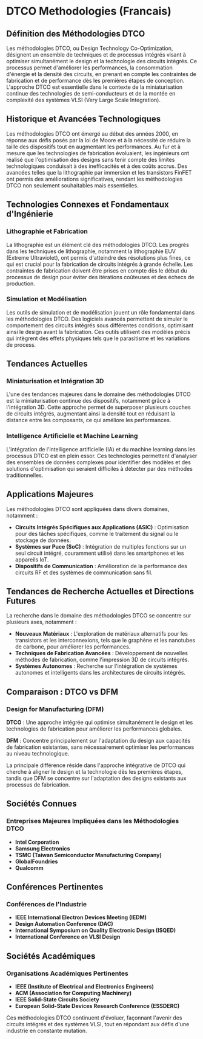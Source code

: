 # DTCO Methodologies (Francais)

## Définition des Méthodologies DTCO

Les méthodologies DTCO, ou Design Technology Co-Optimization, désignent un ensemble de techniques et de processus intégrés visant à optimiser simultanément le design et la technologie des circuits intégrés. Ce processus permet d'améliorer les performances, la consommation d'énergie et la densité des circuits, en prenant en compte les contraintes de fabrication et de performance dès les premières étapes de conception. L'approche DTCO est essentielle dans le contexte de la miniaturisation continue des technologies de semi-conducteurs et de la montée en complexité des systèmes VLSI (Very Large Scale Integration).

## Historique et Avancées Technologiques

Les méthodologies DTCO ont émergé au début des années 2000, en réponse aux défis posés par la loi de Moore et à la nécessité de réduire la taille des dispositifs tout en augmentant les performances. Au fur et à mesure que les technologies de fabrication évoluaient, les ingénieurs ont réalisé que l'optimisation des designs sans tenir compte des limites technologiques conduisait à des inefficacités et à des coûts accrus. Des avancées telles que la lithographie par immersion et les transistors FinFET ont permis des améliorations significatives, rendant les méthodologies DTCO non seulement souhaitables mais essentielles.

## Technologies Connexes et Fondamentaux d'Ingénierie

### Lithographie et Fabrication

La lithographie est un élément clé des méthodologies DTCO. Les progrès dans les techniques de lithographie, notamment la lithographie EUV (Extreme Ultraviolet), ont permis d'atteindre des résolutions plus fines, ce qui est crucial pour la fabrication de circuits intégrés à grande échelle. Les contraintes de fabrication doivent être prises en compte dès le début du processus de design pour éviter des itérations coûteuses et des échecs de production.

### Simulation et Modélisation

Les outils de simulation et de modélisation jouent un rôle fondamental dans les méthodologies DTCO. Des logiciels avancés permettent de simuler le comportement des circuits intégrés sous différentes conditions, optimisant ainsi le design avant la fabrication. Ces outils utilisent des modèles précis qui intègrent des effets physiques tels que le parasitisme et les variations de process.

## Tendances Actuelles

### Miniaturisation et Intégration 3D

L'une des tendances majeures dans le domaine des méthodologies DTCO est la miniaturisation continue des dispositifs, notamment grâce à l'intégration 3D. Cette approche permet de superposer plusieurs couches de circuits intégrés, augmentant ainsi la densité tout en réduisant la distance entre les composants, ce qui améliore les performances.

### Intelligence Artificielle et Machine Learning

L'intégration de l'intelligence artificielle (IA) et du machine learning dans les processus DTCO est en plein essor. Ces technologies permettent d'analyser des ensembles de données complexes pour identifier des modèles et des solutions d'optimisation qui seraient difficiles à détecter par des méthodes traditionnelles.

## Applications Majeures

Les méthodologies DTCO sont appliquées dans divers domaines, notamment :

- **Circuits Intégrés Spécifiques aux Applications (ASIC)** : Optimisation pour des tâches spécifiques, comme le traitement du signal ou le stockage de données.
- **Systèmes sur Puce (SoC)** : Intégration de multiples fonctions sur un seul circuit intégré, couramment utilisé dans les smartphones et les appareils IoT.
- **Dispositifs de Communication** : Amélioration de la performance des circuits RF et des systèmes de communication sans fil.

## Tendances de Recherche Actuelles et Directions Futures

La recherche dans le domaine des méthodologies DTCO se concentre sur plusieurs axes, notamment :

- **Nouveaux Matériaux** : L'exploration de matériaux alternatifs pour les transistors et les interconnexions, tels que le graphène et les nanotubes de carbone, pour améliorer les performances.
- **Techniques de Fabrication Avancées** : Développement de nouvelles méthodes de fabrication, comme l'impression 3D de circuits intégrés.
- **Systèmes Autonomes** : Recherche sur l'intégration de systèmes autonomes et intelligents dans les architectures de circuits intégrés.

## Comparaison : DTCO vs DFM

### Design for Manufacturing (DFM)

**DTCO** : Une approche intégrée qui optimise simultanément le design et les technologies de fabrication pour améliorer les performances globales.

**DFM** : Concentre principalement sur l'adaptation du design aux capacités de fabrication existantes, sans nécessairement optimiser les performances au niveau technologique.

La principale différence réside dans l'approche intégrative de DTCO qui cherche à aligner le design et la technologie dès les premières étapes, tandis que DFM se concentre sur l'adaptation des designs existants aux processus de fabrication.

## Sociétés Connues

### Entreprises Majeures Impliquées dans les Méthodologies DTCO

- **Intel Corporation**
- **Samsung Electronics**
- **TSMC (Taiwan Semiconductor Manufacturing Company)**
- **GlobalFoundries**
- **Qualcomm**

## Conférences Pertinentes

### Conférences de l'Industrie

- **IEEE International Electron Devices Meeting (IEDM)**
- **Design Automation Conference (DAC)**
- **International Symposium on Quality Electronic Design (ISQED)**
- **International Conference on VLSI Design**

## Sociétés Académiques

### Organisations Académiques Pertinentes

- **IEEE (Institute of Electrical and Electronics Engineers)**
- **ACM (Association for Computing Machinery)**
- **IEEE Solid-State Circuits Society**
- **European Solid-State Devices Research Conference (ESSDERC)**

Ces méthodologies DTCO continuent d'évoluer, façonnant l'avenir des circuits intégrés et des systèmes VLSI, tout en répondant aux défis d'une industrie en constante mutation.